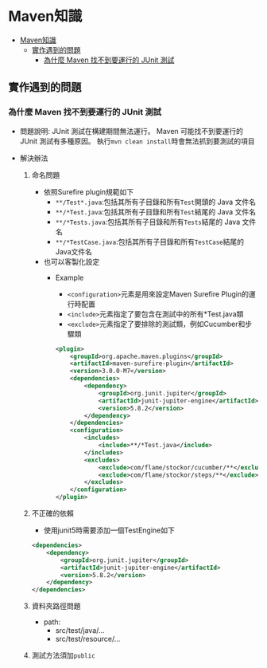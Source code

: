 # Maven知識

- [Maven知識](#maven知識)
  - [實作遇到的問題](#實作遇到的問題)
    - [為什麼 Maven 找不到要運行的 JUnit 測試](#為什麼-maven-找不到要運行的-junit-測試)

## 實作遇到的問題

### 為什麼 Maven 找不到要運行的 JUnit 測試

- 問題說明:
JUnit 測試在構建期間無法運行。 Maven 可能找不到要運行的 JUnit 測試有多種原因。
執行```mvn clean install```時會無法抓到要測試的項目

- 解決辦法

    1. 命名問題
        - 依照Surefire plugin規範如下
          - ```**/Test*.java```:包括其所有子目錄和所有```Test```開頭的 Java 文件名
          - ```**/*Test.java```:包括其所有子目錄和所有```Test```結尾的 Java 文件名
          - ```**/*Tests.java```:包括其所有子目錄和所有```Tests```結尾的 Java 文件名
          - ```**/*TestCase.java```:包括其所有子目錄和所有```TestCase```結尾的Java文件名
        - 也可以客製化設定
          - Example
            - ```<configuration>```元素是用來設定Maven Surefire Plugin的運行時配置
            - ```<include>```元素指定了要包含在測試中的所有*Test.java類
            - ```<exclude>```元素指定了要排除的測試類，例如Cucumber和步驟類

            ```xml
            <plugin>
                <groupId>org.apache.maven.plugins</groupId>
                <artifactId>maven-surefire-plugin</artifactId>
                <version>3.0.0-M7</version>
                <dependencies>
                    <dependency>
                        <groupId>org.junit.jupiter</groupId>
                        <artifactId>junit-jupiter-engine</artifactId>
                        <version>5.8.2</version>
                    </dependency>
                </dependencies>
                <configuration>
                    <includes>
                        <include>**/*Test.java</include>
                    </includes>
                    <excludes>
                        <exclude>com/flame/stockor/cucumber/**</exclude>
                        <exclude>com/flame/stockor/steps/**</exclude>
                    </excludes>
                </configuration>
            </plugin>
            ```

    2. 不正確的依賴

        - 使用junit5時需要添加一個TestEngine如下

        ```xml
        <dependencies>
            <dependency>
                <groupId>org.junit.jupiter</groupId>
                <artifactId>junit-jupiter-engine</artifactId>
                <version>5.8.2</version>
            </dependency>
        </dependencies>
        ```

    3. 資料夾路徑問題
        - path:
          - src/test/java/...
          - src/test/resource/...
    4. 測試方法須加```public```